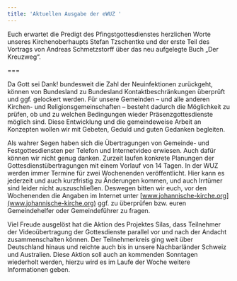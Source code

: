 ```yaml
---
title: 'Aktuellen Ausgabe der eWUZ '
---
```


Euch erwartet die Predigt des Pfingstgottesdienstes herzlichen Worte unseres Kirchenoberhaupts Stefan Tzschentke und der erste Teil des Vortrags von Andreas Schmetzstorff über das neu aufgelegte Buch „Der Kreuzweg“.

===

Da Gott sei Dank! bundesweit die Zahl der Neuinfektionen zurückgeht, können von Bundesland zu Bundesland Kontaktbeschränkungen überprüft und ggf. gelockert werden. Für unsere Gemeinden – und alle anderen Kirchen- und Religionsgemeinschaften – besteht dadurch die Möglichkeit zu prüfen, ob und zu welchen Bedingungen wieder Präsenzgottesdienste möglich sind. Diese Entwicklung und die gemeindeweise Arbeit an Konzepten wollen wir mit Gebeten, Geduld und guten Gedanken begleiten.

Als wahrer Segen haben sich die Übertragungen von Gemeinde- und Festgottesdiensten per Telefon und Internetvideo erwiesen. Auch dafür können wir nicht genug danken. Zurzeit laufen konkrete Planungen der Gottesdienstübertragungen mit einem Vorlauf von 14 Tagen. In der WUZ werden immer Termine für zwei Wochenenden veröffentlicht. Hier kann es jederzeit und auch kurzfristig zu Änderungen kommen, und auch Irrtümer sind leider nicht auszuschließen. Deswegen bitten wir euch, vor den Wochenenden die Angaben im Internet unter [www.johannische-kirche.org](www.johannische-kirche.org) ggf. zu überprüfen bzw. euren Gemeindehelfer oder Gemeindeführer zu fragen.

Viel Freude ausgelöst hat die Aktion des Projektes Silas, dass Teilnehmer der Videoübertragung der Gottesdienste parallel vor und nach der Andacht zusammenschalten können. Der Teilnehmerkreis ging weit über Deutschland hinaus und reichte auch bis in unsere Nachbarländer Schweiz und Australien. Diese Aktion soll auch an kommenden Sonntagen wiederholt werden, hierzu wird es im Laufe der Woche  weitere Informationen geben.
